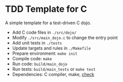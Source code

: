 TDD Template for C
==================

A simple template for a test-driven C dojo. 

* Add C code files in `./src/dojo/`
* Modify `./src/main_dojo.c` to change the entry point 
* Add unit tests in `./tests`
* Update targets and rules in `./Makefile`
* Prepare environment: `make init`
* Compile code: `make` 
* Run code: `build/main_dojo`
* Run tests: `build/main_tests` or `make test`
* Dependencies: C compiler, make, [check](http://check.sourceforge.net)
